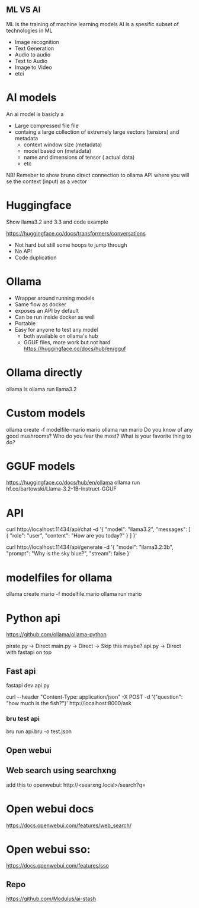 ## ML VS AI
ML is the training of machine learning models
AI is a spesific subset of technologies in ML
- Image recognition
- Text Generation
- Audio to audio
- Text to Audio
- Image to Video
- etci

# AI models
An ai model is basicly a 
- Large compressed file file 
- containg a large collection of extremely large vectors (tensors) and metadata
  - context window size (metadata)
  - model based on (metadata)
  - name and dimensions of tensor ( actual data)
  - etc

 NB! Remeber to show bruno direct connection to ollama API where you will se the context (input) as a vector

# Huggingface
Show llama3.2 and 3.3 and code example

https://huggingface.co/docs/transformers/conversations

- Not hard but still some hoops to jump through
- No API
- Code duplication



# Ollama
- Wrapper around running models
- Same flow as docker
- exposes an API by default
- Can be run inside docker as well
- Portable
- Easy for anyone to test any model
  - both available on ollama's hub 
  - GGUF files, more work but not hard
https://huggingface.co/docs/hub/en/gguf
# Ollama directly
ollama ls
ollama run llama3.2

# Custom models
ollama create -f modelfile-mario mario
ollama run mario
Do you know of any good mushrooms?
Who do you fear the most?
What is your favorite thing to do?

# GGUF models
https://huggingface.co/docs/hub/en/ollama
ollama run hf.co/bartowski/Llama-3.2-1B-Instruct-GGUF

# API

curl http://localhost:11434/api/chat -d '{
  "model": "llama3.2",
  "messages": [
    {
      "role": "user",
      "content": "How are you today?"
    }
  ]
}'




curl http://localhost:11434/api/generate -d '{
  "model": "llama3.2:3b",
  "prompt": "Why is the sky blue?",
  "stream": false
}'


# modelfiles for ollama
ollama create mario -f modelfile.mario
ollama run mario

# Python api 
https://github.com/ollama/ollama-python

pirate.py -> Direct
main.py -> Direct -> Skip this maybe?
api.py -> Direct with fastapi on top

## Fast api
fastapi dev api.py

curl --header "Content-Type: application/json" -X POST -d '{"question": "how much is the fish?"}' http://localhost:8000/ask

### bru test api
bru run api.bru -o test.json

## Open webui


## Web search using searchxng
add this to openwebui: http://<searxng.local>/search?q=<query>

# Open webui docs
https://docs.openwebui.com/features/web_search/

# Open webui sso: 
https://docs.openwebui.com/features/sso


## Repo
https://github.com/Modulus/ai-stash
